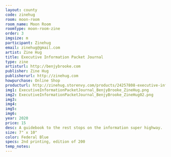 ```yaml
---
layout: county 
code: zinehug
room: moon-room
room_name: Moon Room
roomtype: moon-room-zine
order: 3
imgsize: m
participant: Zinehug
email: zinehug@gmail.com
artist: Zine Hug
title: Executive Information Packet Journal
type: zine
artisturl: http://benjybrooke.com
publisher: Zine Hug
publisherurl: http://zinehug.com
howpurchase: Online Shop
producturl: http://zinehug.storenvy.com/products/24257808-executive-information-packet-journal
img1: ExecutiveInformationPacketJournal_BenjyBrooke_ZineHug.png
img2: ExecutiveInformationPacketJournal_BenjyBrooke_ZineHug02.png
img3: 
img4: 
img5: 
img6: 
year: 2020
price: 15
desc: A guidebook to the rest stops on the information super highway.
size: 7" x 10"
color: Federal Blue
specs: 2nd printing, edition of 200
temp_notes: 
---
```

